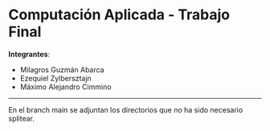 # Computación Aplicada - Trabajo Final

**Integrantes**:
- Milagros Guzmán Abarca
- Ezequiel Zylbersztajn
- Máximo Alejandro Cimmino

---
En el branch main se adjuntan los directorios que no ha sido necesario splitear.
